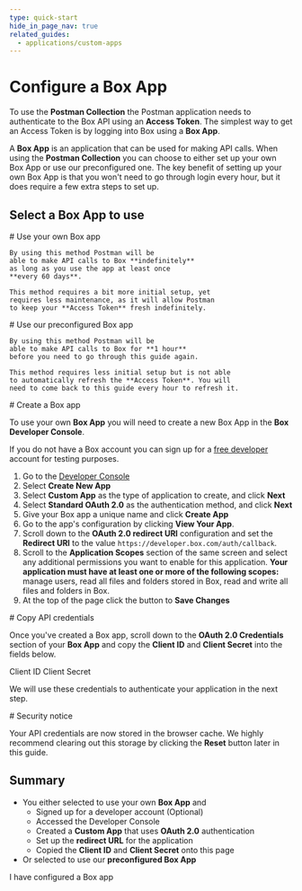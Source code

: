 ```yaml
---
type: quick-start
hide_in_page_nav: true
related_guides:
  - applications/custom-apps
---
```


<!-- alex disable postman-postwoman -->

# Configure a Box App

To use the **Postman Collection** the Postman application needs to authenticate
to the Box API using an **Access Token**. The simplest way to get an Access
Token is by logging into Box using a **Box App**.

A **Box App** is an application that can be used for making API calls. When
using the **Postman Collection** you can choose to either set up your own Box
App or use our preconfigured one. The key benefit of setting up your own Box App
is that you won't need to go through login every hour, but it does require a few
extra steps to set up.

## Select a Box App to use

<Grid columns='2'>
  <Choose option='postman.app_type' value='use_own' color='blue'>
    # Use your own Box app

    By using this method Postman will be
    able to make API calls to Box **indefinitely**
    as long as you use the app at least once
    **every 60 days**.

    This method requires a bit more initial setup, yet
    requires less maintenance, as it will allow Postman
    to keep your **Access Token** fresh indefinitely.
  </Choose>

  <Choose option='postman.app_type' value='use_box' color='red'>
    # Use our preconfigured Box app

    By using this method Postman will be
    able to make API calls to Box for **1 hour**
    before you need to go through this guide again.

    This method requires less initial setup but is not able
    to automatically refresh the **Access Token**. You will
    need to come back to this guide every hour to refresh it.
  </Choose>
</Grid>

<Choice option='postman.app_type' value='use_own' color='blue'>
  # Create a Box app

  To use your own **Box App** you will need to create a
  new Box App in the **Box Developer Console**.
  
  If you do not have a Box account you can sign up for a [free
  developer][signup] account for testing purposes.

  1. Go to the [Developer Console][devconsole]
  1. Select **Create New App**
  1. Select **Custom App** as the type of application to create, and click **Next**
  1. Select **Standard OAuth 2.0** as the authentication method, and click
     **Next**
  1. Give your Box app a unique name and click **Create App**
  1. Go to the app's configuration by clicking **View Your App**.
  1. Scroll down to the **OAuth 2.0 redirect URI** configuration and set the
     **Redirect URI** to the value `https://developer.box.com/auth/callback`.
  1. Scroll to the **Application Scopes** section of the same screen
     and select any additional permissions you want to enable for this application.
     **Your application must have at least one or more of the following scopes:** 
     manage users, read all files and folders stored in Box, read and write all files 
     and folders in Box.
  1. At the top of the page click the button to **Save Changes**
</Choice>

<Choice option='postman.app_type' value='use_own' color='blue'>
  # Copy API credentials

  Once you've created a Box app, scroll down to the **OAuth 2.0 Credentials**
  section of your **Box App** and copy the **Client ID** and **Client Secret** into
  the fields below.

  <Store id='postman_credentials.client_id' placeholder='zECq2EkYBjZ...' pattern='\w{32}'>
    Client ID
  </Store>
  
  <Store id='postman_credentials.client_secret' placeholder='913td9hr6jo...' pattern='\w{32}'>
    Client Secret
  </Store>

  We will use these credentials to authenticate your application in the next step.
</Choice>

<Choice option='postman.app_type' value='use_own' color='none'>

<Message danger>
  # Security notice

  Your API credentials are now stored in the browser cache. We highly
  recommend clearing out this storage by clicking the **Reset** button later in
  this guide.
</Message>

</Choice>

<Choice option='postman.app_type' value='use_box,use_own' color='none'>

## Summary

* You either selected to use your own **Box App** and
  * Signed up for a developer account (Optional)
  * Accessed the Developer Console
  * Created a **Custom App** that uses **OAuth 2.0** authentication
  * Set up the **redirect URL** for the application
  * Copied the **Client ID** and **Client Secret** onto this page
* Or selected to use our **preconfigured Box App**

</Choice>

<Observe option='postman.app_type' value='use_box,use_own'>
  <Next>I have configured a Box app</Next>
</Observe>

[devconsole]: https://account.box.com/developers/services
[signup]: https://account.box.com/signup/n/developer

